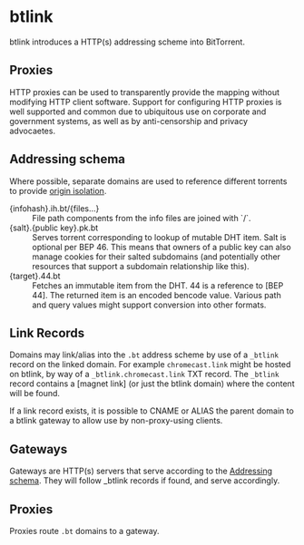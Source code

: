 # btlink

btlink introduces a HTTP(s) addressing scheme into BitTorrent.

## Proxies

HTTP proxies can be used to transparently provide the mapping without modifying HTTP client software. Support for configuring HTTP proxies is well supported and common due to ubiquitous use on corporate and government systems, as well as by anti-censorship and privacy advocaetes.

## Addressing schema

Where possible, separate domains are used to reference different torrents to provide [origin isolation].

[origin isolation]: https://developer.mozilla.org/en-US/docs/Web/Security/Same-origin_policy

<dl>
  <dt>{infohash}.ih.bt/{files...}</dt>
  <dd>File path components from the info files are joined with `/`.
  <dt>{salt}.{public key}.pk.bt</dt>
  <dd>Serves torrent corresponding to lookup of mutable DHT item. Salt is optional per BEP 46. This means that owners of a public key can also manage cookies for their salted subdomains (and potentially other resources that support a subdomain relationship like this).
  <dt>{target}.44.bt</dt>
  <dd>Fetches an immutable item from the DHT. 44 is a reference to [BEP 44]. The returned item is an encoded bencode value. Various path and query values might support conversion into other formats.</dd>
</dl>

[BEP 44]: http://bittorrent.org/beps/bep_0044.html

## Link Records

Domains may link/alias into the `.bt` address scheme by use of a `_btlink` record on the linked domain. For example `chromecast.link` might be hosted on btlink, by way of a `_btlink.chromecast.link` TXT record. The `_btlink` record contains a [magnet link] (or just the btlink domain) where the content will be found.

If a link record exists, it is possible to CNAME or ALIAS the parent domain to a btlink gateway to allow use by non-proxy-using clients.

## Gateways

Gateways are HTTP(s) servers that serve according to the [Addressing schema](#addressing-schema). They will follow _btlink records if found, and serve accordingly.

## Proxies

Proxies route `.bt` domains to a gateway.
